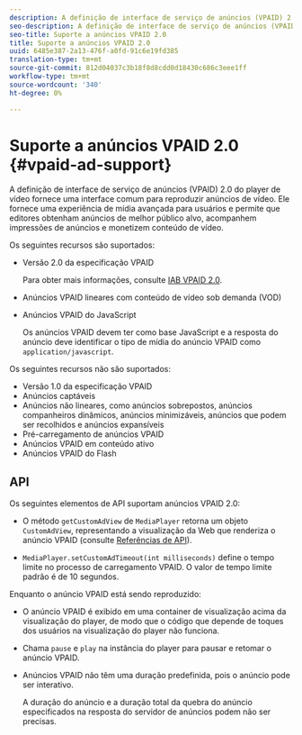 ```yaml
---
description: A definição de interface de serviço de anúncios (VPAID) 2.0 do player de vídeo fornece uma interface comum para reproduzir anúncios de vídeo. Ele fornece uma experiência de mídia avançada para usuários e permite que editores obtenham anúncios de melhor público alvo, acompanhem impressões de anúncios e monetizem conteúdo de vídeo.
seo-description: A definição de interface de serviço de anúncios (VPAID) 2.0 do player de vídeo fornece uma interface comum para reproduzir anúncios de vídeo. Ele fornece uma experiência de mídia avançada para usuários e permite que editores obtenham anúncios de melhor público alvo, acompanhem impressões de anúncios e monetizem conteúdo de vídeo.
seo-title: Suporte a anúncios VPAID 2.0
title: Suporte a anúncios VPAID 2.0
uuid: 6485e387-2a13-476f-a0fd-91c6e19fd385
translation-type: tm+mt
source-git-commit: 812d04037c3b18f8d8cdd0d18430c686c3eee1ff
workflow-type: tm+mt
source-wordcount: '340'
ht-degree: 0%

---
```



# Suporte a anúncios VPAID 2.0 {#vpaid-ad-support}

A definição de interface de serviço de anúncios (VPAID) 2.0 do player de vídeo fornece uma interface comum para reproduzir anúncios de vídeo. Ele fornece uma experiência de mídia avançada para usuários e permite que editores obtenham anúncios de melhor público alvo, acompanhem impressões de anúncios e monetizem conteúdo de vídeo.

Os seguintes recursos são suportados:

* Versão 2.0 da especificação VPAID

   Para obter mais informações, consulte [IAB VPAID 2.0](https://www.iab.com/wp-content/uploads/2015/06/VPAID_2_0_Final_04-10-2012.pdf).
* Anúncios VPAID lineares com conteúdo de vídeo sob demanda (VOD)
* Anúncios VPAID do JavaScript

   Os anúncios VPAID devem ter como base JavaScript e a resposta do anúncio deve identificar o tipo de mídia do anúncio VPAID como `application/javascript`.

Os seguintes recursos não são suportados:

* Versão 1.0 da especificação VPAID
* Anúncios captáveis
* Anúncios não lineares, como anúncios sobrepostos, anúncios companheiros dinâmicos, anúncios minimizáveis, anúncios que podem ser recolhidos e anúncios expansíveis
* Pré-carregamento de anúncios VPAID
* Anúncios VPAID em conteúdo ativo
* Anúncios VPAID do Flash

## API

Os seguintes elementos de API suportam anúncios VPAID 2.0:

* O método `getCustomAdView` de `MediaPlayer` retorna um objeto `CustomAdView`, representando a visualização da Web que renderiza o anúncio VPAID (consulte [Referências de API](https://help.adobe.com/en_US/primetime/api/psdk/javadoc/index.html)).

* `MediaPlayer.setCustomAdTimeout(int milliseconds)` define o tempo limite no processo de carregamento VPAID. O valor de tempo limite padrão é de 10 segundos.

Enquanto o anúncio VPAID está sendo reproduzido:

* O anúncio VPAID é exibido em uma container de visualização acima da visualização do player, de modo que o código que depende de toques dos usuários na visualização do player não funciona.
* Chama `pause` e `play` na instância do player para pausar e retomar o anúncio VPAID.

* Anúncios VPAID não têm uma duração predefinida, pois o anúncio pode ser interativo.

   A duração do anúncio e a duração total da quebra do anúncio especificados na resposta do servidor de anúncios podem não ser precisas.